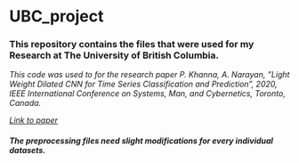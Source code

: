 # UBC_project

<h3> This repository contains the files that were used for my Research at The University of British Columbia.</h3>

<p> <i>This code was used to for the research paper <i>P. Khanna, A. Narayan, ”Light Weight Dilated CNN for Time Series Classification and Prediction”, 2020, IEEE International Conference on Systems, Man, and Cybernetics, Toronto, Canada. </i> <p>
  
<a href="https://drive.google.com/file/d/1uioHb6QCqa0NMUftbRRlINuf6m16_Dr-/view">Link to paper</a>
  
 <h4> The preprocessing files need slight modifications for every individual datasets. </h4>
